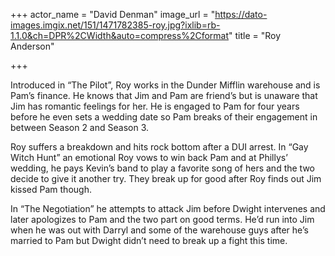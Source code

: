 +++
actor_name = "David Denman"
image_url = "https://dato-images.imgix.net/151/1471782385-roy.jpg?ixlib=rb-1.1.0&ch=DPR%2CWidth&auto=compress%2Cformat"
title = "Roy Anderson"

+++

Introduced in “The Pilot”, Roy works in the Dunder Mifflin warehouse and is Pam’s finance. He knows that Jim and Pam are friend’s but is unaware that Jim has romantic feelings for her. He is engaged to Pam for four years before he even sets a wedding date so Pam breaks of their engagement in between Season 2 and Season 3.

Roy suffers a breakdown and hits rock bottom after a DUI arrest. In “Gay Witch Hunt” an emotional Roy vows to win back Pam and at Phillys’ wedding, he pays Kevin’s band to play a favorite song of hers and the two decide to give it another try. They break up for good after Roy finds out Jim kissed Pam though.

In “The Negotiation” he attempts to attack Jim before Dwight intervenes and later apologizes to Pam and the two part on good terms. He’d run into Jim when he was out with Darryl and some of the warehouse guys after he’s married to Pam but Dwight didn’t need to break up a fight this time.